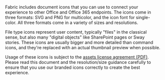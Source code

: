 Fabric includes document icons that you can use to connect your experience to other Office and Office 365 endpoints. The icons come in three formats: SVG and PNG for multicolor, and the icon font for single-color. All three formats come in a variety of sizes and resolutions.

File type icons represent user content, typically "files" in the classical sense, but also many "digital objects" like SharePoint pages or Sway stories. These icons are usually bigger and more detailed than command icons, and they're replaced with an actual thumbnail preview when possible.

Usage of these icons is subject to the [assets license agreement (PDF)](https://aka.ms/fabric-assets-license). Please read this document and the resolution/size guidance carefully to ensure that you use our branded icons correctly to create the best experience.
